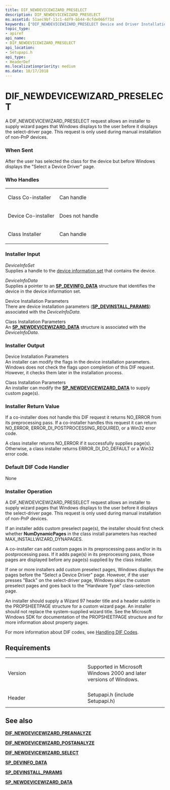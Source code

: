 ```yaml
---
title: DIF_NEWDEVICEWIZARD_PRESELECT
description: DIF_NEWDEVICEWIZARD_PRESELECT
ms.assetid: 51aec9bf-11c1-4df9-bb44-0cfde066f73d
keywords: ["DIF_NEWDEVICEWIZARD_PRESELECT Device and Driver Installation"]
topic_type:
- apiref
api_name:
- DIF_NEWDEVICEWIZARD_PRESELECT
api_location:
- Setupapi.h
api_type:
- HeaderDef
ms.localizationpriority: medium
ms.date: 10/17/2018
---
```


# DIF_NEWDEVICEWIZARD_PRESELECT


A DIF_NEWDEVICEWIZARD_PRESELECT request allows an installer to supply wizard pages that Windows displays to the user before it displays the select-driver page. This request is only used during manual installation of non-PnP devices.

### When Sent

After the user has selected the class for the device but before Windows displays the "Select a Device Driver" page.

### Who Handles

<table>
<colgroup>
<col width="50%" />
<col width="50%" />
</colgroup>
<tbody>
<tr class="odd">
<td align="left"><p>Class Co-installer</p></td>
<td align="left"><p>Can handle</p></td>
</tr>
<tr class="even">
<td align="left"><p>Device Co-installer</p></td>
<td align="left"><p>Does not handle</p></td>
</tr>
<tr class="odd">
<td align="left"><p>Class Installer</p></td>
<td align="left"><p>Can handle</p></td>
</tr>
</tbody>
</table>

 

### Installer Input

<a href="" id="deviceinfoset"></a>*DeviceInfoSet*  
Supplies a handle to the [device information set](./device-information-sets.md) that contains the device.

<a href="" id="deviceinfodata"></a>*DeviceInfoData*  
Supplies a pointer to an [**SP_DEVINFO_DATA**](/windows/win32/api/setupapi/ns-setupapi-sp_devinfo_data) structure that identifies the device in the device information set.

<a href="" id="device-installation-parameters-"></a>Device Installation Parameters   
There are device installation parameters ([**SP_DEVINSTALL_PARAMS**](/windows/win32/api/setupapi/ns-setupapi-sp_devinstall_params_a)) associated with the *DeviceInfoData*.

<a href="" id="class-installation-parameters"></a>Class Installation Parameters  
An [**SP_NEWDEVICEWIZARD_DATA**](/windows/win32/api/setupapi/ns-setupapi-sp_newdevicewizard_data) structure is associated with the *DeviceInfoData*.

### Installer Output

<a href="" id="device-installation-parameters"></a>Device Installation Parameters  
An installer can modify the flags in the device installation parameters. Windows does not check the flags upon completion of this DIF request. However, it checks them later in the installation process.

<a href="" id="class-installation-parameters"></a>Class Installation Parameters  
An installer can modify the [**SP_NEWDEVICEWIZARD_DATA**](/windows/win32/api/setupapi/ns-setupapi-sp_newdevicewizard_data) to supply custom page(s).

### Installer Return Value

If a co-installer does not handle this DIF request it returns NO_ERROR from its preprocessing pass. If a co-installer handles this request it can return NO_ERROR, ERROR_DI_POSTPROCESSING_REQUIRED, or a Win32 error code.

A class installer returns NO_ERROR if it successfully supplies page(s). Otherwise, a class installer returns ERROR_DI_DO_DEFAULT or a Win32 error code.

### Default DIF Code Handler

None

### Installer Operation

A DIF_NEWDEVICEWIZARD_PRESELECT request allows an installer to supply wizard pages that Windows displays to the user before it displays the select-driver page. This request is only used during manual installation of non-PnP devices.

If an installer adds custom preselect page(s), the installer should first check whether **NumDynamicPages** in the class install parameters has reached MAX_INSTALLWIZARD_DYNAPAGES.

A co-installer can add custom pages in its preprocessing pass and/or in its postprocessing pass. If it adds page(s) in its preprocessing pass, those pages are displayed before any page(s) supplied by the class installer.

If one or more installers add custom preselect pages, Windows displays the pages before the "Select a Device Driver" page. However, if the user presses "Back" on the select-driver page, Windows skips the custom preselect pages and goes back to the "Hardware Type" class-selection page.

An installer should supply a Wizard 97 header title and a header subtitle in the PROPSHEETPAGE structure for a custom wizard page. An installer should not replace the system-supplied wizard title. See the Microsoft Windows SDK for documentation of the PROPSHEETPAGE structure and for more information about property pages.

For more information about DIF codes, see [Handling DIF Codes](./handling-dif-codes.md).

Requirements
------------

<table>
<colgroup>
<col width="50%" />
<col width="50%" />
</colgroup>
<tbody>
<tr class="odd">
<td align="left"><p>Version</p></td>
<td align="left"><p>Supported in Microsoft Windows 2000 and later versions of Windows.</p></td>
</tr>
<tr class="even">
<td align="left"><p>Header</p></td>
<td align="left">Setupapi.h (include Setupapi.h)</td>
</tr>
</tbody>
</table>

## See also


[**DIF_NEWDEVICEWIZARD_PREANALYZE**](dif-newdevicewizard-preanalyze.md)

[**DIF_NEWDEVICEWIZARD_POSTANALYZE**](dif-newdevicewizard-postanalyze.md)

[**DIF_NEWDEVICEWIZARD_SELECT**](dif-newdevicewizard-select.md)

[**SP_DEVINFO_DATA**](/windows/win32/api/setupapi/ns-setupapi-sp_devinfo_data)

[**SP_DEVINSTALL_PARAMS**](/windows/win32/api/setupapi/ns-setupapi-sp_devinstall_params_a)

[**SP_NEWDEVICEWIZARD_DATA**](/windows/win32/api/setupapi/ns-setupapi-sp_newdevicewizard_data)

 

